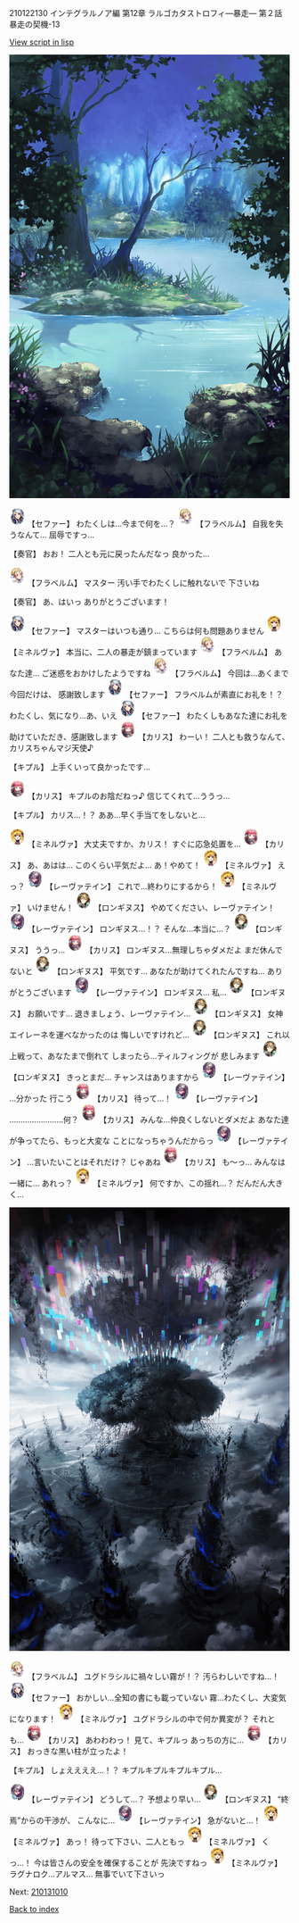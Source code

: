 210122130 インテグラルノア編 第12章 ラルゴカタストロフィ―暴走― 第２話 暴走の契機-13

[View script in lisp](../scripts/210122130.txt)

![fountain.png](../images/backgrounds/fountain.png)

<img src="../images/units/502111.png" alt="502111.png" height="34"/>
【セファー】
わたくしは…今まで何を…？

<img src="../images/units/501611.png" alt="501611.png" height="34"/>
【フラベルム】
自我を失うなんて…
屈辱ですっ…

【奏官】
おお！
二人とも元に戻ったんだなっ
良かった…

<img src="../images/units/501611.png" alt="501611.png" height="34"/>
【フラベルム】
マスター
汚い手でわたくしに触れないで
下さいね

【奏官】
あ、はいっ
ありがとうございます！

<img src="../images/units/502111.png" alt="502111.png" height="34"/>
【セファー】
マスターはいつも通り…
こちらは何も問題ありません

<img src="../images/units/5302521.png" alt="5302521.png" height="34"/>
【ミネルヴァ】
本当に、二人の暴走が鎮まっています

<img src="../images/units/501611.png" alt="501611.png" height="34"/>
【フラベルム】
あなた達…
ご迷惑をおかけしたようですね

<img src="../images/units/501611.png" alt="501611.png" height="34"/>
【フラベルム】
今回は…あくまで今回だけは、
感謝致します

<img src="../images/units/502111.png" alt="502111.png" height="34"/>
【セファー】
フラベルムが素直にお礼を！？
わたくし、気になり…あ、いえ

<img src="../images/units/502111.png" alt="502111.png" height="34"/>
【セファー】
わたくしもあなた達にお礼を
助けていただき、感謝致します

<img src="../images/units/5602511.png" alt="5602511.png" height="34"/>
【カリス】
わーい！
二人とも救うなんて、
カリスちゃんマジ天使♪

【キプル】
上手くいって良かったです…

<img src="../images/units/5602511.png" alt="5602511.png" height="34"/>
【カリス】
キプルのお陰だねっ♪
信じてくれて…ううっ…

【キプル】
カリス…！？
ああ…早く手当てをしないと…

<img src="../images/units/5302521.png" alt="5302521.png" height="34"/>
【ミネルヴァ】
大丈夫ですか、カリス！
すぐに応急処置を…

<img src="../images/units/5602511.png" alt="5602511.png" height="34"/>
【カリス】
あ、あはは…
このくらい平気だよ…
あ！やめて！

<img src="../images/units/5302521.png" alt="5302521.png" height="34"/>
【ミネルヴァ】
えっ？

<img src="../images/units/5100231.png" alt="5100231.png" height="34"/>
【レーヴァテイン】
これで…終わりにするから！

<img src="../images/units/5302521.png" alt="5302521.png" height="34"/>
【ミネルヴァ】
いけません！

<img src="../images/units/5300131.png" alt="5300131.png" height="34"/>
【ロンギヌス】
やめてください、レーヴァテイン！

<img src="../images/units/5100231.png" alt="5100231.png" height="34"/>
【レーヴァテイン】
ロンギヌス…！？
そんな…本当に…？

<img src="../images/units/5300131.png" alt="5300131.png" height="34"/>
【ロンギヌス】
ううっ…

<img src="../images/units/5602511.png" alt="5602511.png" height="34"/>
【カリス】
ロンギヌス…無理しちゃダメだよ
まだ休んでないと

<img src="../images/units/5300131.png" alt="5300131.png" height="34"/>
【ロンギヌス】
平気です…
あなたが助けてくれたんですね…
ありがとうございます

<img src="../images/units/5100231.png" alt="5100231.png" height="34"/>
【レーヴァテイン】
ロンギヌス…
私…

<img src="../images/units/5300131.png" alt="5300131.png" height="34"/>
【ロンギヌス】
お願いです…
退きましょう、レーヴァテイン…

<img src="../images/units/5300131.png" alt="5300131.png" height="34"/>
【ロンギヌス】
女神エイレーネを運べなかったのは
悔しいですけれど…

<img src="../images/units/5300131.png" alt="5300131.png" height="34"/>
【ロンギヌス】
これ以上戦って、あなたまで倒れて
しまったら…ティルフィングが
悲しみます

<img src="../images/units/5300131.png" alt="5300131.png" height="34"/>
【ロンギヌス】
きっとまだ…
チャンスはありますから

<img src="../images/units/5100231.png" alt="5100231.png" height="34"/>
【レーヴァテイン】
…分かった
行こう

<img src="../images/units/5602511.png" alt="5602511.png" height="34"/>
【カリス】
待って…！

<img src="../images/units/5100231.png" alt="5100231.png" height="34"/>
【レーヴァテイン】
……………………何？

<img src="../images/units/5602511.png" alt="5602511.png" height="34"/>
【カリス】
みんな…仲良くしないとダメだよ
あなた達が争ってたら、もっと大変な
ことになっちゃうんだからっ

<img src="../images/units/5100231.png" alt="5100231.png" height="34"/>
【レーヴァテイン】
…言いたいことはそれだけ？
じゃあね

<img src="../images/units/5602511.png" alt="5602511.png" height="34"/>
【カリス】
も～っ…
みんなは一緒に…
あれっ？

<img src="../images/units/5302521.png" alt="5302521.png" height="34"/>
【ミネルヴァ】
何ですか、この揺れ…？
だんだん大きく…

![aerial_shoot_blackfog.png](../images/backgrounds/aerial_shoot_blackfog.png)

<img src="../images/units/501611.png" alt="501611.png" height="34"/>
【フラベルム】
ユグドラシルに禍々しい霧が！？
汚らわしいですね…！

<img src="../images/units/502111.png" alt="502111.png" height="34"/>
【セファー】
おかしい…全知の書にも載っていない
霧…わたくし、大変気になります！

<img src="../images/units/5302521.png" alt="5302521.png" height="34"/>
【ミネルヴァ】
ユグドラシルの中で何か異変が？
それとも…

<img src="../images/units/5602511.png" alt="5602511.png" height="34"/>
【カリス】
あわわわっ！
見て、キプルっ
あっちの方に…

<img src="../images/units/5602511.png" alt="5602511.png" height="34"/>
【カリス】
おっきな黒い柱が立ったよ！

【キプル】
しょええええ…！？
キプルキプルキプルキプル…

<img src="../images/units/5100231.png" alt="5100231.png" height="34"/>
【レーヴァテイン】
どうして…？
予想より早い…

<img src="../images/units/5300131.png" alt="5300131.png" height="34"/>
【ロンギヌス】
“終焉”からの干渉が、
こんなに…

<img src="../images/units/5100231.png" alt="5100231.png" height="34"/>
【レーヴァテイン】
急がないと…！

<img src="../images/units/5302521.png" alt="5302521.png" height="34"/>
【ミネルヴァ】
あっ！
待って下さい、二人ともっ

<img src="../images/units/5302521.png" alt="5302521.png" height="34"/>
【ミネルヴァ】
くっ…！
今は皆さんの安全を確保することが
先決ですねっ

<img src="../images/units/5302521.png" alt="5302521.png" height="34"/>
【ミネルヴァ】
ラグナロク…アルマス…
無事でいて下さいっ

Next: [210131010](210131010.md)

[Back to index](index.md)
